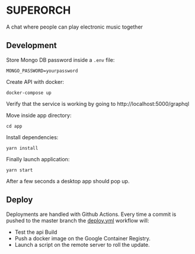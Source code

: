 # SUPERORCH

A chat where people can play electronic music together

## Development

Store Mongo DB password inside a `.env` file:

```shell
MONGO_PASSWORD=yourpassword
```

Create API with docker:

```shell
docker-compose up
```

Verify that the service is working by going to http://localhost:5000/graphql

Move inside app directory:

```shell
cd app
```

Install dependencies:

```shell
yarn install
```

Finally launch application:

```shell
yarn start
```

After a few seconds a desktop app should pop up.

## Deploy

Deployments are handled with Github Actions.
Every time a commit is pushed to the master branch the [deploy.yml](https://github.com/lorenzorivosecchi/superorch/blob/master/.github/workflows/deploy.yml) workflow will:

- Test the api Build
- Push a docker image on the Google Container Registry.
- Launch a script on the remote server to roll the update.
